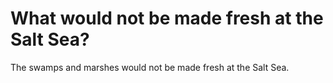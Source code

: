 # What would not be made fresh at the Salt Sea?

The swamps and marshes would not be made fresh at the Salt Sea.
